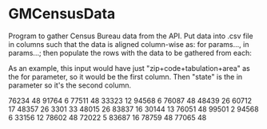 # GMCensusData
Program to gather Census Bureau data from the API.
Put data into .csv file in columns such that the data is aligned column-wise as: for params..., in params...; then populate the rows with the data to be gathered from each:

As an example, this input would have just "zip+code+tabulation+area" as the for parameter, so it would be the first column. Then "state" is the in parameter so it's the second column.

76234	48
91764	6
77511	48
33323	12
94568	6
76087	48
48439	26
60712	17
48357	26
3301	33
48015	26
83837	16
30144	13
76051	48
99501	2
94568	6
33156	12
78602	48
72022	5
83687	16
78759	48
77065	48
